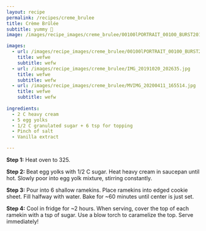 ```yaml
---
layout: recipe 
permalink: /recipes/creme_brulee
title: Crème Brûlée
subtitle: yummy 🤤
image: /images/recipe_images/creme_brulee/00100lPORTRAIT_00100_BURST20191020211634842_COVER.jpg

images:
  - url: /images/recipe_images/creme_brulee/00100lPORTRAIT_00100_BURST20191020211634842_COVER.jpg
    title: wefwe
    subtitle: wefw
  - url: /images/recipe_images/creme_brulee/IMG_20191020_202635.jpg
    title: wefwe
    subtitle: wefw
  - url: /images/recipe_images/creme_brulee/MVIMG_20200411_165514.jpg
    title: wefwe
    subtitle: wefw
  
ingredients:
  - 2 C heavy cream
  - 5 egg yolks
  - 1/2 C granulated sugar + 6 tsp for topping
  - Pinch of salt
  - Vanilla extract

---
```


**Step 1:** Heat oven to 325.

**Step 2:** Beat egg yolks with 1/2 C sugar. Heat heavy cream in saucepan until hot. Slowly poor into egg yolk mixture, stirring constantly. 

**Step 3:** Pour into 6 shallow ramekins. Place ramekins into edged cookie sheet. Fill halfway with water. Bake for ~60 minutes until center is just set.

**Step 4:** Cool in fridge for ~2 hours. When serving, cover the top of each ramekin with a tsp of sugar. Use a blow torch to caramelize the top. Serve immediately!



